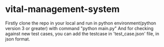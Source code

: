 # vital-management-system
Firstly clone the repo in your local and run in python environment(python version 3 or greater) with command "python main.py"
And for checking against new test cases, you can add the testcase in 'test_case.json' file, in json format.
